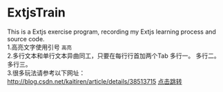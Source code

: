 # ExtjsTrain
This is a Extjs exercise program, recording my Extjs learning process and source code.
<br>
1.高亮文字使用引号 `高亮`<br>
2.多行文本和单行文本异曲同工，只要在每行行首加两个Tab
  多行一。
  多行二。
  多行三。
 <br>
 3.很多玩法请参考以下网址：http://blog.csdn.net/kaitiren/article/details/38513715
 [点击跳转](http://blog.csdn.net/kaitiren/article/details/38513715 "悬停显示") 
